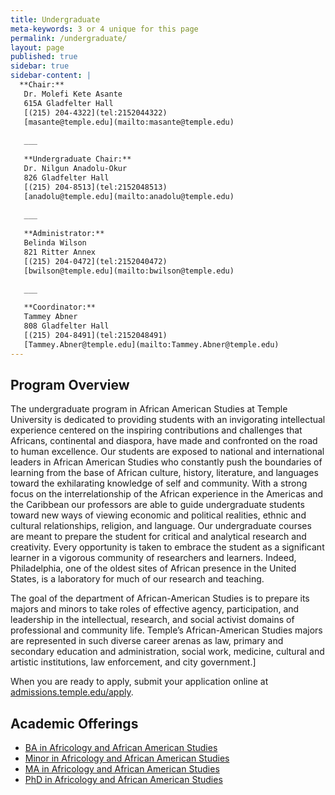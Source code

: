 ```yaml
---
title: Undergraduate
meta-keywords: 3 or 4 unique for this page
permalink: /undergraduate/
layout: page
published: true
sidebar: true
sidebar-content: |
  **Chair:**  
   Dr. Molefi Kete Asante  
   615A Gladfelter Hall  
   [(215) 204-4322](tel:2152044322)  
   [masante@temple.edu](mailto:masante@temple.edu)  
   
   ___
   
   **Undergraduate Chair:**  
   Dr. Nilgun Anadolu-Okur  
   826 Gladfelter Hall  
   [(215) 204-8513](tel:2152048513)  
   [anadolu@temple.edu](mailto:anadolu@temple.edu)  
   
   ___
   
   **Administrator:**  
   Belinda Wilson  
   821 Ritter Annex   
   [(215) 204-0472](tel:2152040472)  
   [bwilson@temple.edu](mailto:bwilson@temple.edu)  
   
   ___

   **Coordinator:**  
   Tammey Abner  
   808 Gladfelter Hall    
   [(215) 204-8491](tel:2152048491)   
   [Tammey.Abner@temple.edu](mailto:Tammey.Abner@temple.edu)
---
```


## Program Overview

The undergraduate program in African American Studies at Temple University is dedicated to providing students with an invigorating intellectual experience centered on the inspiring contributions and challenges that Africans, continental and diaspora, have made and confronted on the road to human excellence. Our students are exposed to national and international leaders in African American Studies who constantly push the boundaries of learning from the base of African culture, history, literature, and languages toward the exhilarating knowledge of self and community. With a strong focus on the interrelationship of the African experience in the Americas and the Caribbean our professors are able to guide undergraduate students toward new ways of viewing economic and political realities, ethnic and cultural relationships, religion, and language. Our undergraduate courses are meant to prepare the student for critical and analytical research and creativity. Every opportunity is taken to embrace the student as a significant learner in a vigorous community of researchers and learners. Indeed, Philadelphia, one of the oldest sites of African presence in the United States, is a laboratory for much of our research and teaching.

The goal of the department of African-American Studies is to prepare its majors and minors to take roles of effective agency, participation, and leadership in the intellectual, research, and social activist domains of professional and community life. Temple’s African-American Studies majors are represented in such diverse career arenas as law, primary and secondary education and administration, social work, medicine, cultural and artistic institutions, law enforcement, and city government.]

When you are ready to apply, submit your application online at [admissions.temple.edu/apply](http://admissions.temple.edu/apply).

 ## Academic Offerings

- [BA in Africology and African American Studies](http://bulletin.temple.edu/undergraduate/liberal-arts/africology-african-american-studies/ba-africology-african-american-studies/)
- [Minor in Africology and African American Studies](http://bulletin.temple.edu/undergraduate/liberal-arts/africology-african-american-studies/minor-africology-african-american-studies/)
- [MA in Africology and African American Studies](http://bulletin.temple.edu/graduate/scd/cla/africology-african-american-studies-ma/#text)
- [PhD in Africology and African American Studies](http://bulletin.temple.edu/graduate/scd/cla/africology-african-american-studies-phd/)
